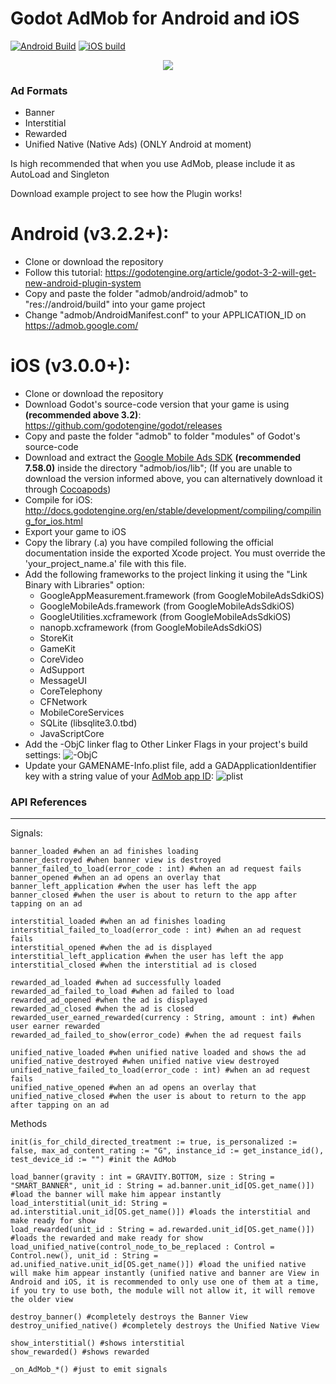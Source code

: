 # Godot AdMob for Android and iOS
[![Android Build](https://github.com/Poing-Studios/Godot-AdMob-Android-iOS/workflows/👾%20Android/badge.svg)](https://github.com/Poing-Studios/Godot-AdMob-Android-iOS/actions)
[![iOS build](https://github.com/Poing-Studios/Godot-AdMob-Android-iOS/workflows/🍎%20iOS/badge.svg)](https://github.com/Poing-Studios/Godot-AdMob-Android-iOS/actions)


<p align="center">
	<img align="center" src="https://i.imgur.com/9Gl22Ta.png">
</p>

### Ad Formats
- Banner 
- Interstitial
- Rewarded
- Unified Native (Native Ads) (ONLY Android at moment)

Is high recommended that when you use AdMob, please include it as AutoLoad and Singleton

Download example project to see how the Plugin works!

# Android (v3.2.2+):
- Clone or download the repository
- Follow this tutorial: https://godotengine.org/article/godot-3-2-will-get-new-android-plugin-system
- Copy and paste the folder "admob/android/admob" to "res://android/build" into your game project
- Change "admob/AndroidManifest.conf" to your APPLICATION_ID on https://admob.google.com/

# iOS (v3.0.0+):
- Clone or download the repository
- Download Godot's source-code version that your game is using **(recommended above 3.2)**: https://github.com/godotengine/godot/releases
- Copy and paste the folder "admob" to folder "modules" of Godot's source-code
- Download and extract the [Google Mobile Ads SDK](https://developers.google.com/admob/ios/download) **(recommended 7.58.0)** inside the directory "admob/ios/lib"; (If you are unable to download the version informed above, you can alternatively download it through [Cocoapods](https://cocoapods.org/#install))
- Compile for iOS: http://docs.godotengine.org/en/stable/development/compiling/compiling_for_ios.html
- Export your game to iOS
- Copy the library (.a) you have compiled following the official documentation inside the exported Xcode project. You must override the 'your_project_name.a' file with this file.
- Add the following frameworks to the project linking it using the "Link Binary with Libraries" option:
	- GoogleAppMeasurement.framework (from GoogleMobileAdsSdkiOS)
	- GoogleMobileAds.framework (from GoogleMobileAdsSdkiOS)
	- GoogleUtilities.xcframework (from GoogleMobileAdsSdkiOS)
	- nanopb.xcframework (from GoogleMobileAdsSdkiOS)
	- StoreKit
	- GameKit
	- CoreVideo
	- AdSupport
	- MessageUI
	- CoreTelephony
	- CFNetwork
	- MobileCoreServices
	- SQLite (libsqlite3.0.tbd)
	- JavaScriptCore
- Add the -ObjC linker flag to Other Linker Flags in your project's build settings:
![-ObjC](https://developers.google.com/admob/images/ios/objc_linker_flag.png)
- Update your GAMENAME-Info.plist file, add a GADApplicationIdentifier key with a string value of your [AdMob app ID](https://support.google.com/admob/answer/7356431):
![plist](https://i.imgur.com/1tcKXx5.png)

### API References
---
Signals:
```GDScript
banner_loaded #when an ad finishes loading
banner_destroyed #when banner view is destroyed
banner_failed_to_load(error_code : int) #when an ad request fails
banner_opened #when an ad opens an overlay that
banner_left_application #when the user has left the app
banner_closed #when the user is about to return to the app after tapping on an ad

interstitial_loaded #when an ad finishes loading
interstitial_failed_to_load(error_code : int) #when an ad request fails
interstitial_opened #when the ad is displayed
interstitial_left_application #when the user has left the app
interstitial_closed #when the interstitial ad is closed

rewarded_ad_loaded #when ad successfully loaded
rewarded_ad_failed_to_load #when ad failed to load
rewarded_ad_opened #when the ad is displayed
rewarded_ad_closed #when the ad is closed
rewarded_user_earned_rewarded(currency : String, amount : int) #when user earner rewarded
rewarded_ad_failed_to_show(error_code) #when the ad request fails

unified_native_loaded #when unified native loaded and shows the ad
unified_native_destroyed #when unified native view destroyed
unified_native_failed_to_load(error_code : int) #when an ad request fails
unified_native_opened #when an ad opens an overlay that
unified_native_closed #when the user is about to return to the app after tapping on an ad
```

Methods
```GDScript
init(is_for_child_directed_treatment := true, is_personalized := false, max_ad_content_rating := "G", instance_id := get_instance_id(), test_device_id := "") #init the AdMob

load_banner(gravity : int = GRAVITY.BOTTOM, size : String = "SMART_BANNER", unit_id : String = ad.banner.unit_id[OS.get_name()]) #load the banner will make him appear instantly
load_interstitial(unit_id: String = ad.interstitial.unit_id[OS.get_name()]) #loads the interstitial and make ready for show
load_rewarded(unit_id : String = ad.rewarded.unit_id[OS.get_name()]) #loads the rewarded and make ready for show
load_unified_native(control_node_to_be_replaced : Control = Control.new(), unit_id : String = ad.unified_native.unit_id[OS.get_name()]) #load the unified native will make him appear instantly (unified native and banner are View in Android and iOS, it is recommended to only use one of them at a time, if you try to use both, the module will not allow it, it will remove the older view

destroy_banner() #completely destroys the Banner View
destroy_unified_native() #completely destroys the Unified Native View

show_interstitial() #shows interstitial
show_rewarded() #shows rewarded

_on_AdMob_*() #just to emit signals
```
